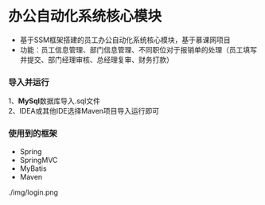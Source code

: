 办公自动化系统核心模块
============================
* 基于SSM框架搭建的员工办公自动化系统核心模块，基于慕课网项目<br>
* 功能：员工信息管理、部门信息管理、不同职位对于报销单的处理（员工填写并提交、部门经理审核、总经理复审、财务打款）

### 导入并运行
1、**MySql**数据库导入.sql文件<br>
2、IDEA或其他IDE选择Maven项目导入运行即可

### 使用到的框架
* Spring
* SpringMVC
* MyBatis
* Maven

./img/login.png

